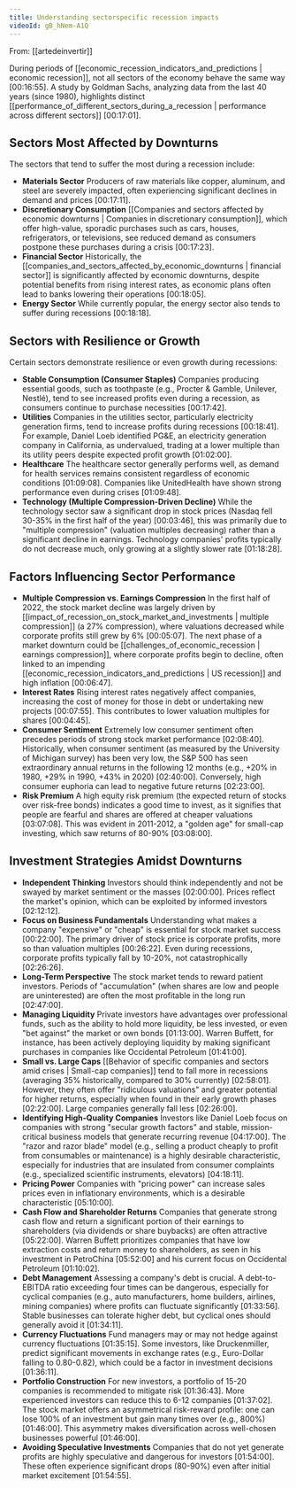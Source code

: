 ```yaml
---
title: Understanding sectorspecific recession impacts
videoId: gB_hNem-A1Q
---
```


From: [[artedeinvertir]] <br/> 

During periods of [[economic_recession_indicators_and_predictions | economic recession]], not all sectors of the economy behave the same way [00:16:55]. A study by Goldman Sachs, analyzing data from the last 40 years (since 1980), highlights distinct [[performance_of_different_sectors_during_a_recession | performance across different sectors]] [00:17:01].

## Sectors Most Affected by Downturns

The sectors that tend to suffer the most during a recession include:

*   **Materials Sector** Producers of raw materials like copper, aluminum, and steel are severely impacted, often experiencing significant declines in demand and prices [00:17:11].
*   **Discretionary Consumption** [[Companies and sectors affected by economic downturns | Companies in discretionary consumption]], which offer high-value, sporadic purchases such as cars, houses, refrigerators, or televisions, see reduced demand as consumers postpone these purchases during a crisis [00:17:23].
*   **Financial Sector** Historically, the [[companies_and_sectors_affected_by_economic_downturns | financial sector]] is significantly affected by economic downturns, despite potential benefits from rising interest rates, as economic plans often lead to banks lowering their operations [00:18:05].
*   **Energy Sector** While currently popular, the energy sector also tends to suffer during recessions [00:18:18].

## Sectors with Resilience or Growth

Certain sectors demonstrate resilience or even growth during recessions:

*   **Stable Consumption (Consumer Staples)** Companies producing essential goods, such as toothpaste (e.g., Procter & Gamble, Unilever, Nestlé), tend to see increased profits even during a recession, as consumers continue to purchase necessities [00:17:42].
*   **Utilities** Companies in the utilities sector, particularly electricity generation firms, tend to increase profits during recessions [00:18:41]. For example, Daniel Loeb identified PG&E, an electricity generation company in California, as undervalued, trading at a lower multiple than its utility peers despite expected profit growth [01:02:00].
*   **Healthcare** The healthcare sector generally performs well, as demand for health services remains consistent regardless of economic conditions [01:09:08]. Companies like UnitedHealth have shown strong performance even during crises [01:09:48].
*   **Technology (Multiple Compression-Driven Decline)** While the technology sector saw a significant drop in stock prices (Nasdaq fell 30-35% in the first half of the year) [00:03:46], this was primarily due to "multiple compression" (valuation multiples decreasing) rather than a significant decline in earnings. Technology companies' profits typically do not decrease much, only growing at a slightly slower rate [01:18:28].

## Factors Influencing Sector Performance

*   **Multiple Compression vs. Earnings Compression** In the first half of 2022, the stock market decline was largely driven by [[impact_of_recession_on_stock_market_and_investments | multiple compression]] (a 27% compression), where valuations decreased while corporate profits still grew by 6% [00:05:07]. The next phase of a market downturn could be [[challenges_of_economic_recession | earnings compression]], where corporate profits begin to decline, often linked to an impending [[economic_recession_indicators_and_predictions | US recession]] and high inflation [00:06:47].
*   **Interest Rates** Rising interest rates negatively affect companies, increasing the cost of money for those in debt or undertaking new projects [00:07:55]. This contributes to lower valuation multiples for shares [00:04:45].
*   **Consumer Sentiment** Extremely low consumer sentiment often precedes periods of strong stock market performance [02:08:40]. Historically, when consumer sentiment (as measured by the University of Michigan survey) has been very low, the S&P 500 has seen extraordinary annual returns in the following 12 months (e.g., +20% in 1980, +29% in 1990, +43% in 2020) [02:40:00]. Conversely, high consumer euphoria can lead to negative future returns [02:23:00].
*   **Risk Premium** A high equity risk premium (the expected return of stocks over risk-free bonds) indicates a good time to invest, as it signifies that people are fearful and shares are offered at cheaper valuations [03:07:08]. This was evident in 2011-2012, a "golden age" for small-cap investing, which saw returns of 80-90% [03:08:00].

## Investment Strategies Amidst Downturns

*   **Independent Thinking** Investors should think independently and not be swayed by market sentiment or the masses [02:00:00]. Prices reflect the market's opinion, which can be exploited by informed investors [02:12:12].
*   **Focus on Business Fundamentals** Understanding what makes a company "expensive" or "cheap" is essential for stock market success [00:22:00]. The primary driver of stock price is corporate profits, more so than valuation multiples [00:26:22]. Even during recessions, corporate profits typically fall by 10-20%, not catastrophically [02:26:26].
*   **Long-Term Perspective** The stock market tends to reward patient investors. Periods of "accumulation" (when shares are low and people are uninterested) are often the most profitable in the long run [02:47:00].
*   **Managing Liquidity** Private investors have advantages over professional funds, such as the ability to hold more liquidity, be less invested, or even "bet against" the market or own bonds [01:13:00]. Warren Buffett, for instance, has been actively deploying liquidity by making significant purchases in companies like Occidental Petroleum [01:41:00].
*   **Small vs. Large Caps** [[Behavior of specific companies and sectors amid crises | Small-cap companies]] tend to fall more in recessions (averaging 35% historically, compared to 30% currently) [02:58:01]. However, they often offer "ridiculous valuations" and greater potential for higher returns, especially when found in their early growth phases [02:22:00]. Large companies generally fall less [02:26:00].
*   **Identifying High-Quality Companies** Investors like Daniel Loeb focus on companies with strong "secular growth factors" and stable, mission-critical business models that generate recurring revenue [04:17:00]. The "razor and razor blade" model (e.g., selling a product cheaply to profit from consumables or maintenance) is a highly desirable characteristic, especially for industries that are insulated from consumer complaints (e.g., specialized scientific instruments, elevators) [04:18:11].
*   **Pricing Power** Companies with "pricing power" can increase sales prices even in inflationary environments, which is a desirable characteristic [05:10:00].
*   **Cash Flow and Shareholder Returns** Companies that generate strong cash flow and return a significant portion of their earnings to shareholders (via dividends or share buybacks) are often attractive [05:22:00]. Warren Buffett prioritizes companies that have low extraction costs and return money to shareholders, as seen in his investment in PetroChina [05:52:00] and his current focus on Occidental Petroleum [01:10:02].
*   **Debt Management** Assessing a company's debt is crucial. A debt-to-EBITDA ratio exceeding four times can be dangerous, especially for cyclical companies (e.g., auto manufacturers, home builders, airlines, mining companies) where profits can fluctuate significantly [01:33:56]. Stable businesses can tolerate higher debt, but cyclical ones should generally avoid it [01:34:11].
*   **Currency Fluctuations** Fund managers may or may not hedge against currency fluctuations [01:35:15]. Some investors, like Druckenmiller, predict significant movements in exchange rates (e.g., Euro-Dollar falling to 0.80-0.82), which could be a factor in investment decisions [01:36:11].
*   **Portfolio Construction** For new investors, a portfolio of 15-20 companies is recommended to mitigate risk [01:36:43]. More experienced investors can reduce this to 6-12 companies [01:37:02]. The stock market offers an asymmetrical risk-reward profile: one can lose 100% of an investment but gain many times over (e.g., 800%) [01:46:00]. This asymmetry makes diversification across well-chosen businesses powerful [01:46:00].
*   **Avoiding Speculative Investments** Companies that do not yet generate profits are highly speculative and dangerous for investors [01:54:00]. These often experience significant drops (80-90%) even after initial market excitement [01:54:55].